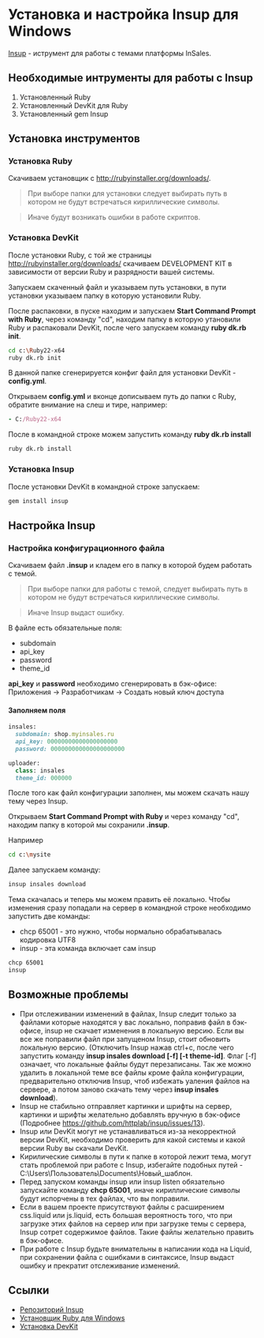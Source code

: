 # Установка и настройка Insup для Windows

[Insup](https://github.com/httplab/insup) - иструмент для работы с темами платформы InSales.

## Необходимые интрументы для работы с Insup

  1. Установленный Ruby
  2. Установленный DevKit для Ruby
  3. Установленный gem Insup

## Установка инструментов 

### Установка Ruby

Скачиваем установщик с http://rubyinstaller.org/downloads/.

>При выборе папки для установки следует выбирать путь в котором не будут встречаться кириллические символы.

>Иначе будут возникать ошибки в работе скриптов.

### Установка DevKit
После установки Ruby, с той же страницы http://rubyinstaller.org/downloads/ скачиваем DEVELOPMENT KIT в зависимости от версии Ruby и разрядности вашей системы.

Запускаем скаченный файл и указываем путь установки, в пути установки указываем папку в которую установили Ruby.

После распаковки, в пуске находим и запускаем **Start Command Prompt with Ruby**, через команду "cd", находим папку в которую утановили Ruby и распаковали DevKit, после чего запускаем команду **ruby dk.rb init**.

```sh
cd c:\Ruby22-x64
ruby dk.rb init
```
В данной папке сгенерируется конфиг файл для установки DevKit - **config.yml**.

Открываем **config.yml** и вконце дописываем путь до папки с Ruby, обратите внимание на слеш и тире, например:

```ruby
- C:/Ruby22-x64
```
После в командной строке можем запустить команду **ruby dk.rb install**

```sh
ruby dk.rb install
```
### Установка Insup
После установки DevKit в командной строке запускаем:
```sh
gem install insup
```
## Настройка Insup

### Настройка конфигурационного файла

Скачиваем файл **.insup** и кладем его в папку в которой будем работать с темой.

>При выборе папки для работы с темой, следует выбирать путь в котором не будут встречаться кириллические символы.

>Иначе Insup выдаст ошибку.

В файле есть обязательные поля:

* subdomain
* api_key
* password
* theme_id


**api_key** и **password** необходимо сгенерировать в бэк-офисе: Приложения -> Разработчикам -> Создать новый ключ доступа

#### Заполняем поля
```ruby
insales:
  subdomain: shop.myinsales.ru
  api_key: 00000000000000000000
  password: 000000000000000000000
```

```ruby
uploader:
  class: insales
  theme_id: 000000
```

После того как файл конфигурации заполнен, мы можем скачать нашу тему через Insup.

Открываем **Start Command Prompt with Ruby** и через команду "cd", находим папку в которой мы сохранили **.insup**.

Например
```sh
cd c:\mysite
```

Далее запускаем команду:
```sh
insup insales download
```

Тема скачалась и теперь мы можем править её локально. Чтобы изменения сразу попадали на сервер в командной строке необходимо запустить две команды:

* chcp 65001 - это нужно, чтобы нормально обрабатывалась кодировка UTF8
* insup - эта команда включает сам insup
```sh
chcp 65001
insup
```
## Возможные проблемы

* При отслеживании изменений в файлах, Insup следит только за файлами которые находятся у вас локально, поправив файл в бэк-офисе, insup не скачает изменения в локальную версию. Если вы все же поправили файл при запущеном Insup, стоит обновить локальную версию. (Отключить Insup нажав ctrl+c, после чего запустить команду **insup insales download [-f] [-t theme-id]**. Флаг [-f] означает, что локальные файлы будут перезаписаны. Так же можно удалить в локальной теме все файлы кроме файла конфигурации, предварительно отключив Insup, чтоб избежать уаления файлов на сервере, а потом заново скачать тему через **insup insales download**).
* Insup не стабильно отправляет картинки и шрифты на сервер, картинки и шрифты желательно добавлять вручную в бэк-офисе (Подробнее https://github.com/httplab/insup/issues/13).
* Insup или DevKit могут не устанавливаться из-за некорректной версии DevKit, необходимо проверить для какой системы и какой версии Ruby вы скачали DevKit.
* Кирилические символы в пути к папке в которой лежит тема, могут стать проблемой при работе с Insup, избегайте подобных путей - C:\Users\Пользователь\Documents\Новый_шаблон.
* Перед запуском команды insup или insup listen обязательно запускайте команду **chcp 65001**, иначе кириллические символы будут испорчены в тех файлах, что вы поправили.
* Если в вашем проекте присутствуют файлы с расширением css.liquid или js.liquid, есть большая вероятность того, что при загрузке этих файлов на сервер или при загрузке темы с сервера, Insup сотрет содержимое файлов. Такие файлы желательно править в бэк-офисе.
* При работе с Insup будьте внимательны в написании кода на Liquid, при сохранении файла с ошибками в синтаксисе, Insup выдаст ошибку и прекратит отслеживание изменений.

## Ссылки

* [Репозиторий Insup](https://github.com/httplab/insup)
* [Установщик Ruby для Windows](http://rubyinstaller.org/downloads/) 
* [Установка DevKit](https://github.com/oneclick/rubyinstaller/wiki/development-Kit) 
 
